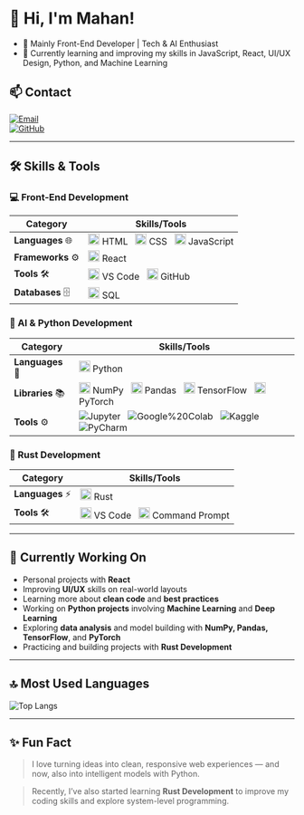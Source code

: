 # 👋 Hi, I'm Mahan!    
- 🚀 Mainly Front-End Developer | Tech & AI Enthusiast   
- 🌱 Currently learning and improving my skills in JavaScript, React, UI/UX Design, Python, and Machine Learning    

## 📫 Contact    

[![Email](https://img.shields.io/badge/-Email-D14836?style=flat&logo=Gmail&logoColor=white)](mailto:gnusmhn@gmail.com)   
[![GitHub](https://img.shields.io/badge/-GitHub-181717?style=flat&logo=GitHub&logoColor=white)](https://github.com/mhngenius)    

---  

## 🛠 Skills & Tools    

### 💻 Front-End Development    
| Category          | Skills/Tools                                                                 | 
|-------------------|------------------------------------------------------------------------------| 
| **Languages** 🌐  | <img src="https://cdn.jsdelivr.net/gh/devicons/devicon/icons/html5/html5-original.svg" alt="HTML" width="20"/> HTML &nbsp; <img src="https://cdn.jsdelivr.net/gh/devicons/devicon/icons/css3/css3-original.svg" alt="CSS" width="20"/> CSS &nbsp; <img src="https://cdn.jsdelivr.net/gh/devicons/devicon/icons/javascript/javascript-original.svg" alt="JavaScript" width="20"/> JavaScript | 
| **Frameworks** ⚙️ | <img src="https://cdn.jsdelivr.net/gh/devicons/devicon/icons/react/react-original.svg" alt="React" width="20"/> React | 
| **Tools** 🛠️      | <img src="https://cdn.jsdelivr.net/gh/devicons/devicon/icons/vscode/vscode-original.svg" alt="VS Code" width="20"/> VS Code &nbsp; <img src="https://cdn.jsdelivr.net/gh/devicons/devicon/icons/github/github-original.svg" alt="GitHub" width="20"/> GitHub | 
| **Databases** 🗄️  | <img src="https://cdn.jsdelivr.net/gh/devicons/devicon/icons/mysql/mysql-original.svg" alt="MySQL" width="20"/> SQL |  

### 🤖 AI & Python Development    
| Category          | Skills/Tools                                                                 | 
|-------------------|------------------------------------------------------------------------------| 
| **Languages** 🐍  | <img src="https://cdn.jsdelivr.net/gh/devicons/devicon/icons/python/python-original.svg" alt="Python" width="20"/> Python | 
| **Libraries** 📚  | <img src="https://cdn.jsdelivr.net/gh/devicons/devicon/icons/numpy/numpy-original.svg" alt="NumPy" width="20"/> NumPy &nbsp; <img src="https://cdn.jsdelivr.net/gh/devicons/devicon/icons/pandas/pandas-original.svg" alt="Pandas" width="20"/> Pandas &nbsp; <img src="https://cdn.jsdelivr.net/gh/devicons/devicon/icons/tensorflow/tensorflow-original.svg" alt="TensorFlow" width="20"/> TensorFlow &nbsp; <img src="https://cdn.jsdelivr.net/gh/devicons/devicon/icons/pytorch/pytorch-original.svg" alt="PyTorch" width="20"/> PyTorch | 
| **Tools** ⚙️      | <img src="https://img.shields.io/badge/-Jupyter-F37626?style=flat&logo=Jupyter&logoColor=white" alt="Jupyter"/> &nbsp; <img src="https://img.shields.io/badge/-Google%20Colab-F9AB00?style=flat&logo=Google%20Colab&logoColor=white" alt="Google%20Colab"/> &nbsp; <img src="https://img.shields.io/badge/-Kaggle-20BEFF?style=flat&logo=Kaggle&logoColor=white" alt="Kaggle"/> &nbsp; <img src="https://img.shields.io/badge/-PyCharm-000000?style=flat&logo=PyCharm&logoColor=white" alt="PyCharm"/> |  

### 🦀 Rust Development  
| Category          | Skills/Tools                                                                 | 
|-------------------|------------------------------------------------------------------------------| 
| **Languages** ⚡   | <img src="https://upload.wikimedia.org/wikipedia/commons/d/d5/Rust_programming_language_black_logo.svg" alt="Rust" width="20"/> Rust | 
| **Tools** 🛠️      | <img src="https://cdn.jsdelivr.net/gh/devicons/devicon/icons/vscode/vscode-original.svg" alt="VS Code" width="20"/> VS Code &nbsp; <img src="https://upload.wikimedia.org/wikipedia/commons/0/01/Command_Prompt_icon_%28Windows%29.png" alt="CMD" width="20"/> Command Prompt |  

---  

## 📌 Currently Working On    
- Personal projects with **React**   
- Improving **UI/UX** skills on real-world layouts   
- Learning more about **clean code** and **best practices**   
- Working on **Python projects** involving **Machine Learning** and **Deep Learning**   
- Exploring **data analysis** and model building with **NumPy, Pandas, TensorFlow**, and **PyTorch**  
- Practicing and building projects with **Rust Development**  

---  

## 🔝 Most Used Languages    
![Top Langs](https://github-readme-stats.vercel.app/api/top-langs/?username=mhngenius&layout=compact&theme=radical)  

---  

## ✨ Fun Fact    
> I love turning ideas into clean, responsive web experiences — and now, also into intelligent models with Python.  

> Recently, I’ve also started learning **Rust Development** to improve my coding skills and explore system-level programming.
